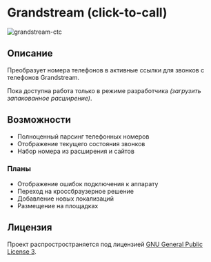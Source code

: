# Grandstream (click-to-call)

![grandstream-ctc](https://i.postimg.cc/MTRngqLf/grandstream-ctc.png)

## Описание

Преобразует номера телефонов в активные ссылки для звонков с телефонов Grandstream.

Пока доступна работа только в режиме разработчика _(загрузить запакованное расширение)_.

## Возможности

- Полноценный парсинг телефонных номеров
- Отображение текущего состояния звонков
- Набор номера из расширения и сайтов

### Планы

- Отображение ошибок подключения к аппарату
- Переход на кроссбраузерное решение
- Добавление новых локализаций
- Размещение на площадках

## Лицензия

Проект распростространяется под лицензией [GNU General Public License 3](LICENSE).
